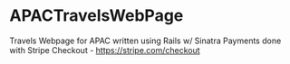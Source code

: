 # APACTravelsWebPage

Travels Webpage for APAC written using Rails w/ Sinatra
Payments done with Stripe Checkout - https://stripe.com/checkout